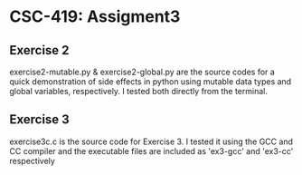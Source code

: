 # CSC-419: Assigment3

## Exercise 2
exercise2-mutable.py & exercise2-global.py are the source codes for a quick demonstration of side effects in python using mutable data types and global variables, respectively. I tested both directly from the terminal.

## Exercise 3
exercise3c.c is the source code for Exercise 3. I tested it using the GCC and CC compiler and the executable files are included as 'ex3-gcc' and 'ex3-cc' respectively